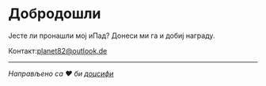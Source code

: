 # Добродошли

Јесте ли пронашли мој иПад? Донеси ми га и добиј награду.

Контакт:[planet82@outlook.de](mailto:planet82@outlook.de)

* * *

_Направљено са ❤ би [доцсифи](https://docsify.js.org/)_
